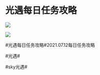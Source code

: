 # 光遇每日任务攻略
![](https://ok.166.net/reunionpub/ds/kol/20210712/002702-fi6gpnwd2o.png)

![](https://ok.166.net/reunionpub/ds/kol/20210712/002712-1frbs04s52.png)

#光遇每日任务攻略#2021.07.12每日任务攻略

#光遇#

#sky光遇#

